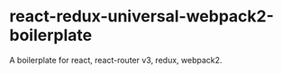 # react-redux-universal-webpack2-boilerplate
A boilerplate for react, react-router v3, redux, webpack2.
